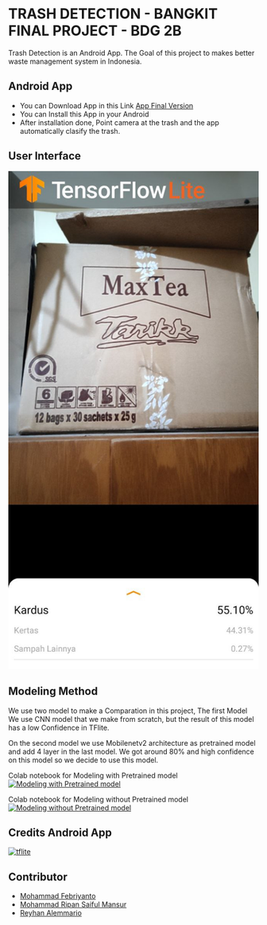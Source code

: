 # TRASH DETECTION - BANGKIT FINAL PROJECT - BDG 2B

Trash Detection is an Android App. The Goal of this project to makes better waste management system in Indonesia.

## Android App

- You can Download App in this Link [App Final Version](https://github.com/MohammadFebriyanto/TrashDetection/raw/master/Banfkit_Final_Project_New.apk)
- You can Install this App in your Android
- After installation done, Point camera at the trash and the app automatically clasify the trash.

## User Interface

![User Interface](https://github.com/MohammadFebriyanto/TrashDetection/blob/master/User%20Interface.jpg)

## Modeling Method

We use two model to make a Comparation in this project, The first Model We use CNN model that we make from scratch, but the result of this model has a low Confidence in TFlite.

On the second model we use Mobilenetv2 architecture as pretrained model and add 4 layer in the last model. We got around 80% and high confidence on this model so we decide to use this model.

Colab notebook for Modeling with Pretrained model [![Modeling with Pretrained model](https://colab.research.google.com/assets/colab-badge.svg)](https://colab.research.google.com/github/MohammadFebriyanto/TrashDetection/blob/master/Machine%20Learning/transfer_learning_mobilenetv2.ipynb)

Colab notebook for Modeling without Pretrained model [![Modeling without Pretrained model](https://colab.research.google.com/assets/colab-badge.svg)](https://colab.research.google.com/github/MohammadFebriyanto/TrashDetection/blob/master/Machine%20Learning/Modeling%20without%20Pretrained%20model.ipynb)

## Credits Android App

[![tflite](https://www.vectorlogo.zone/logos/tensorflow/tensorflow-ar21.svg)](https://www.tensorflow.org/lite)

## Contributor

- [Mohammad Febriyanto](https://github.com/MohammadFebriyanto)
- [Mohammad Ripan Saiful Mansur](https://github.com/mohripan)
- [Reyhan Alemmario](https://github.com/reyhanalemmario)
